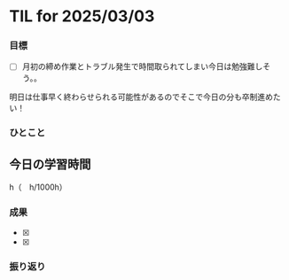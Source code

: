 # TIL for 2025/03/03

### 目標

- [ ] 月初の締め作業とトラブル発生で時間取られてしまい今日は勉強難しそう。。

明日は仕事早く終わらせられる可能性があるのでそこで今日の分も卒制進めたい！

### ひとこと


## 今日の学習時間

  h（　h/1000h）
  
### 成果

- [x]
- [x]
 
### 振り返り 

